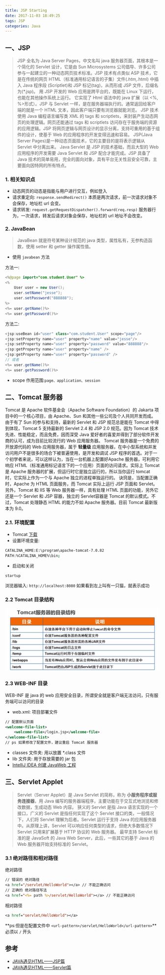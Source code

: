 ```yaml
---
title: JSP Starting
date: 2017-11-03 18:49:25
tags: JSP
categories: Java
---
```


## 一、JSP
>JSP 全名为 Java Server Pages，中文名叫 java 服务器页面，其根本是一个简化的 Servlet 设计，它是由 Sun Microsystems 公司倡导、许多公司参与一起建立的一种动态网页技术标准。JSP 技术有点类似 ASP 技术，它是在传统的网页 HTML（标准通用标记语言的子集）文件(*.htm,*.html) 中插入 Java 程序段 (Scriptlet)和 JSP 标记(tag)，从而形成 JSP 文件，后缀名为(*.jsp)。 用 JSP 开发的 Web 应用是跨平台的，既能在 Linux 下运行，也能在其他操作系统上运行。
它实现了 Html 语法中的 java 扩展（以 <%, %>形式）。JSP 与 Servlet 一样，是在服务器端执行的。通常返回给客户端的就是一个 HTML 文本，因此客户端只要有浏览器就能浏览。
JSP 技术使用 Java 编程语言编写类 XML 的 tags 和 scriptlets，来封装产生动态网页的处理逻辑。网页还能通过 tags 和 scriptlets 访问存在于服务端的资源的应用逻辑。JSP 将网页逻辑与网页设计的显示分离，支持可重用的基于组件的设计，使基于 Web 的应用程序的开发变得迅速和容易。 JSP(Java Server Pages)是一种动态页面技术，它的主要目的是将表示逻辑从 Servlet 中分离出来。
Java Servlet 是 JSP 的技术基础，而且大型的 Web 应用程序的开发需要 Java Servlet 和 JSP 配合才能完成。JSP 具备了 Java 技术的简单易用，完全的面向对象，具有平台无关性且安全可靠，主要面向因特网的所有特点。


### 1. 相关知识点
- 动态网页的动态是指能与用户进行交互，例如登入
- 请求重定向: `response.sendRedirect()` 本质是两次请求，前一次请求对象不会保存，地址栏 url 会变。
- 请求转发: `request.getRequestDispatcher().forward(req.resp)` 服务器行为，一次请求，转发后请求对象会保存，地址栏的 url 地址不会改变。

### 2. JavaBean
>JavaBean 就是符号某种设计规范的 java 类型，属性私有，无参构造函数，使用 setter 和 getter 操作属性值。

- 使用 `javabean` 方法

方法一:
```java
<%@page import="com.student.User" %>
<% 
	User user = new User();
	user.setName("jesse");
	user.setPassword("888888");
%>
<%= user.getName()%>
<%= user.getPassword()%>
```

方法二:
```java
<jsp:useBean id="user" class="com.student.User" scope="page"/>
<jsp:setProperty name="user" property="name" value="jesse"/>
<jsp:setProperty name="user" property="password" value="888888"/>
<jsp:getProperty name="user" property="name" />
<jsp:getProperty name="user" property="password" />
// 或者
<%= user.getName()%>
<%= user.getPassword()%>
```

- scope 作用范围:`page、application、session`

## 二、Tomcat 服务器
Tomcat 是 Apache 软件基金会（Apache Software Foundation）的 Jakarta 项目中的一个核心项目，由 Apache、Sun 和其他一些公司及个人共同开发而成。由于有了 Sun 的参与和支持，最新的 Servlet 和 JSP 规范总是能在 Tomcat 中得到体现，Tomcat 5 支持最新的 Servlet 2.4 和 JSP 2.0 规范。因为 Tomcat 技术先进、性能稳定，而且免费，因而深受 Java 爱好者的喜爱并得到了部分软件开发商的认可，成为目前比较流行的 Web 应用服务器。
Tomcat 服务器是一个免费的开放源代码的 Web 应用服务器，属于 **轻量级** 应用服务器，在中小型系统和并发访问用户不是很多的场合下被普遍使用，是开发和调试 JSP 程序的首选。对于一个初学者来说，可以这样认为，当在一台机器上配置好Apache 服务器，可利用它响应 HTML（标准通用标记语言下的一个应用）页面的访问请求。实际上 Tomcat 是 Apache 服务器的扩展，但运行时它是独立运行的，所以当你运行 tomcat 时，它实际上作为一个与 Apache 独立的进程单独运行的。
诀窍是，当配置正确时，Apache 为 HTML 页面服务，而 Tomcat 实际上运行 JSP 页面和 Servlet。另外，Tomcat 和 IIS 等 Web 服务器一样，具有处理 HTML 页面的功能，另外它还是一个 Servlet 和 JSP 容器，独立的 Servlet容器是 Tomcat 的默认模式。不过，Tomcat 处理静态 HTML 的能力不如 Apache 服务器。目前 Tomcat 最新版本为 9.0。

### 2.1. 环境配置
- Tomcat [下载](https://tomcat.apache.org/download-70.cgi)
- 设置环境变量: 
```bash
CATALINA_HOME:E:\program\apache-tomcat-7.0.82
PATH:%CATALINA_HOME%\bin;
```
- 启动和关闭
```bash
startup
```
浏览器输入: `http://localhost:8080` 如果看到左上叫有一只猫，就表示成功

### 2.2 Tomcat 目录结构
![](https://raw.githubusercontent.com/Jesse-Chiu/images/master/tomcat.png)

### 2.3 WEB-INF 目录
WEB-INF 是 java 的 web 应用安全目录，所谓安全就是客户端无法访问，只有服务端可以访问的目录
- web.xml: 项目部署文件
```xml
// 配置默认页面
<welcome-file-list>
    <welcome-file>/login.jsp</welcome-file>
</welcome-file-list>
// ps 如果修改了配置文件，建议重启 Tomcat 服务器
```
- classes 文件夹: 用以放置 *.class 文件
- lib 文件夹: 用于存放需要的 jar 包
- [IntelliJ IDEA 创建 JavaWeb 工程](https://blog.csdn.net/zmx729618/article/details/71439154)



## 三、Servlet Applet
>Servlet（Server Applet）是 Java Servlet 的简称，称为 **小服务程序或服务连接器**，用 Java 编写的服务器端程序，主要功能在于交互式地浏览和修改数据，生成动态 Web 内容。
狭义的 Servlet 是指 Java 语言实现的一个接口，广义的 Servlet 是指任何实现了这个 Servlet 接口的类，一般情况下，人们将 Servlet 理解为后者。Servlet 运行于支持 Java 的应用服务器中。从原理上讲，Servlet 可以响应任何类型的请求，但绝大多数情况下 Servlet 只用来扩展基于 HTTP 协议的 Web 服务器。
最早支持 Servlet 标准的是 JavaSoft 的 Java Web Server，此后，一些其它的基于 Java 的 Web 服务器开始支持标准的 Servlet。

### 3.1 绝对路径和相对路径
绝对路径
```jsp
// 错误的 绝对路径
<a href="/servlet/HelloWorld"></a> // 不能正确访问
// 正确的 绝对路径写法
<a href="<%= path %>/servlet/HelloWorld"></a> // 不能正确访问
```
相对路径
```jsp
<a href="servlet/HelloWorld"></a>
```
**ps:但是在配置文件中 `<url-pattern>/servlet/HelloWorld</url-pattern>`**必须以 `/` 开头


## 参考
- [JAVA遇见HTML——JSP篇](http://www.imooc.com/learn/166)
- [JAVA遇见HTML——Servlet篇](http://www.imooc.com/learn/269)